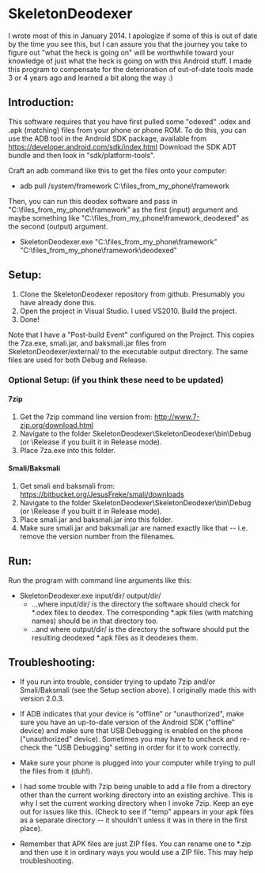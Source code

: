 # SkeletonDeodexer

I wrote most of this in January 2014. I apologize if some of this is out of date by the time you see this, but I can assure you that the journey you take to figure out "what the heck is going on" will be worthwhile toward your knowledge of just what the heck is going on with this Android stuff. I made this program to compensate for the deterioration of out-of-date tools made 3 or 4 years ago and learned a bit along the way :)


## Introduction:
This software requires that you have first pulled some "odexed" .odex and .apk (matching) files from your phone or phone ROM. To do this, you can use the ADB tool in the Android SDK package, available from https://developer.android.com/sdk/index.html Download the SDK ADT bundle and then look in "sdk/platform-tools".

Craft an adb command like this to get the files onto your computer:
* adb pull /system/framework C:\files_from_my_phone\framework

Then, you can run this deodex software and pass in "C:\files_from_my_phone\framework" as the first (input) argument and maybe something like "C:\files_from_my_phone\framework_deodexed" as the second (output) argument. 
* SkeletonDeodexer.exe "C:\files_from_my_phone\framework" "C:\files_from_my_phone\framework\deodexed"


## Setup:
1. Clone the SkeletonDeodexer repository from github. Presumably you have already done this.
2. Open the project in Visual Studio. I used VS2010. Build the project.
3. Done!

Note that I have a "Post-build Event" configured on the Project. This copies the 7za.exe, smali.jar, and baksmali.jar files from SkeletonDeodexer/external/ to the executable output directory. The same files are used for both Debug and Release.

### Optional Setup: (if you think these need to be updated)

#### 7zip
1. Get the 7zip command line version from: http://www.7-zip.org/download.html
2. Navigate to the folder SkeletonDeodexer\SkeletonDeodexer\bin\Debug (or \Release if you built it in Release mode).
3. Place 7za.exe into this folder.

#### Smali/Baksmali
1. Get smali and baksmali from: https://bitbucket.org/JesusFreke/smali/downloads
2. Navigate to the folder SkeletonDeodexer\SkeletonDeodexer\bin\Debug (or \Release if you built it in Release mode).
3. Place smali.jar and baksmali.jar into this folder.
4. Make sure smali.jar and baksmali.jar are named exactly like that -- i.e. remove the version number from the filenames.


## Run:
Run the program with command line arguments like this:
* SkeletonDeodexer.exe input/dir/ output/dir/
  * ...where input/dir/ is the directory the software should check for *.odex files to deodex. The corresponding *.apk files (with matching names) should be in that directory too.
  * ..and where output/dir/ is the directory the software should put the resulting deodexed *.apk files as it deodexes them.


## Troubleshooting:
* If you run into trouble, consider trying to update 7zip and/or Smali/Baksmali (see the Setup section above). I originally made this with version 2.0.3.

* If ADB indicates that your device is "offline" or "unauthorized", make sure you have an up-to-date version of the Android SDK ("offline" device) and make sure that USB Debugging is enabled on the phone ("unauthorized" device). Sometimes you may have to uncheck and re-check the "USB Debugging" setting in order for it to work correctly.

* Make sure your phone is plugged into your computer while trying to pull the files from it (duh!).

* I had some trouble with 7zip being unable to add a file from a directory other than the current working directory into an existing archive. This is why I set the current working directory when I invoke 7zip. Keep an eye out for issues like this. (Check to see if "temp" appears in your apk files as a separate directory -- it shouldn't unless it was in there in the first place).

* Remember that APK files are just ZIP files. You can rename one to *.zip and then use it in ordinary ways you would use a ZIP file. This may help troubleshooting.


